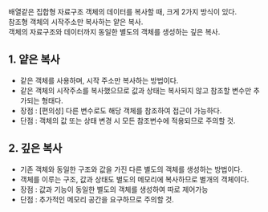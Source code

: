 배열같은 집합형 자료구조 객체의 데이터를 복사할 때, 크게 2가지 방식이 있다.\
참조형 객체의 시작주소만 복사하는 얕은 복사.\
객체의 자료구조와 데이터까지 동일한 별도의 객체를 생성하는 깊은 복사.

## 1. 얕은 복사
- 같은 객체를 사용하며, 시작 주소만 복사하는 방법이다.
- 같은 객체의 시작주소를 복사했으므로 값과 상태는 복사되지 않고 참조할 변수만 추가되는 형태다.
- 장점 : [편의성] 다른 변수로도 해당 객체를 참조하여 접근이 가능하다.
- 단점 : 객체의 값 또는 상태 변경 시 모든 참조변수에 적용되므로 주의할 것.

## 2. 깊은 복사
- 기존 객체와 동일한 구조와 값을 가진 다른 별도의 객체를 생성하는 방법이다.
- 객체를 이루는 구조, 값과 상태도 별도의 메모리에 복사하므로 별개의 객체이다.
- 장점 : 값과 기능이 동일한 별도의 객체를 생성하여 따로 제어가능
- 단점 : 추가적인 메모리 공간을 요구하므로 주의할 것.